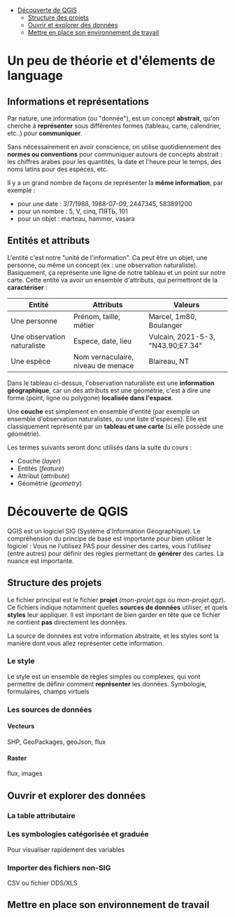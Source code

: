 - [Découverte de QGIS](#dcouverte-de-qgis)
  - [Structure des projets](#structure-des-projets)
  - [Ouvrir et explorer des données](#ouvrir-et-explorer-des-donnes)
  - [Mettre en place son environnement de travail](#mettre-en-place-son-environnement-de-travail)


# Un peu de théorie et d'élements de language

## Informations et représentations

Par nature, une information (ou "donnée"), est un concept **abstrait**, qu'on cherche à **représenter** sous différentes formes (tableau, carte, calendrier, etc..) pour **communiquer**.

Sans nécessairement en avoir conscience, on utilise quotidiennement des **normes ou conventions** pour communiquer autours de concepts abstrait : les chiffres arabes pour les quantités, la date et l'heure pour le temps, des noms latins pour des espèces, etc.

Il y a un grand nombre de façons de représenter la **même information**, par exemple :
- pour une date : 3/7/1988, 1988-07-09, 2447345, 583891200
- pour un nombre : 5, V, cinq, ПЯТЬ, 101
- pour un objet : marteau, hammer, vasara

## Entités et attributs

L'entité c'est notre "unité de l'information". Ca peut être un objet, une personne, ou même un concept (ex : une observation naturaliste). Basiquement, ça représente une ligne de notre tableau et un point sur notre carte.
Cette entité va avoir un ensemble d'attributs, qui permettront de la **caractériser** :

| Entité | Attributs | Valeurs |
|--------|-----------|---------|
|Une personne | Prénom, taille, métier | Marcel, 1m80, Boulanger |
|Une observation naturaliste | Espece, date, lieu | Vulcain, 2021-5-3, "N43.90;E7.34" |
|Une espèce | Nom vernaculaire, niveau de menace | Blaireau, NT |

Dans le tableau ci-dessus, l'observation naturaliste est une **information géographique**, car un des attributs est une géométrie, c'est à dire une forme (point, ligne ou polygone) **localisée dans l'espace**.

Une **couche** est simplement en ensemble d'entité (par exemple un ensemble d'observation naturalistes, ou une liste d'espèces). Elle est classiquement représenté par un **tableau et une carte** (si elle possède une géométrie).


Les termes suivants seront donc utilisés dans la suite du cours :
- Couche (*layer*)
- Entités (*feature*)
- Attribut (*attribute*)
- Géométrie (*geometry*)

# Découverte de QGIS

QGIS est un logiciel SIG (Système d'Information Géographique). Le compréhension du principe de base est importante pour bien utiliser le logiciel : Vous ne l'utilisez PAS pour dessiner des cartes, vous l'utilisez (entre autres) pour définir des règles permettant de **générer** des cartes. La nuance est importante.


## Structure des projets

Le fichier principal est le fichier **projet** *(mon-projet.qgs* ou *mon-projet.qgz*). Ce fichiers indique notamment quelles **sources de données** utiliser, et quels **styles** leur appliquer.
Il est important de bien garder en tête que ce fichier ne contient **pas** directement les données.

La source de données est votre information abstraite, et les styles sont la manière dont vous allez représenter cette information.


### Le style

Le style est un ensemble de règles simples ou complexes, qui vont permettre de définir comment **représenter** les données.
Symbologie, formulaires, champs virtuels

### Les sources de données
#### Vecteurs
SHP, GeoPackages, geoJson, flux

#### Raster
flux, images

## Ouvrir et explorer des données

### La table attributaire

### Les symbologies catégorisée et graduée
Pour visualiser rapidement des variables

### Importer des fichiers non-SIG
CSV ou fichier ODS/XLS

## Mettre en place son environnement de travail

